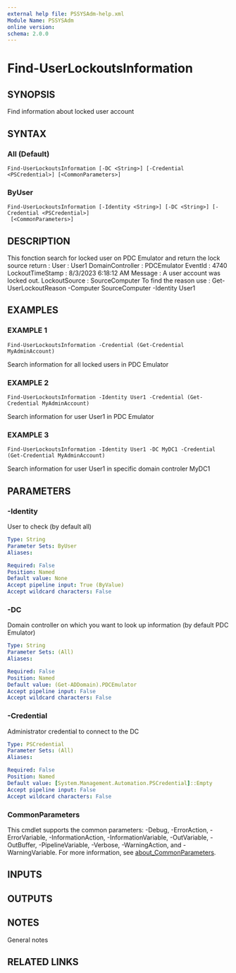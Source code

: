 ```yaml
---
external help file: PSSYSAdm-help.xml
Module Name: PSSYSAdm
online version:
schema: 2.0.0
---
```


# Find-UserLockoutsInformation

## SYNOPSIS
Find information about locked user account

## SYNTAX

### All (Default)
```
Find-UserLockoutsInformation [-DC <String>] [-Credential <PSCredential>] [<CommonParameters>]
```

### ByUser
```
Find-UserLockoutsInformation [-Identity <String>] [-DC <String>] [-Credential <PSCredential>]
 [<CommonParameters>]
```

## DESCRIPTION
This fonction search for locked user on PDC Emulator and return the lock source
return :
User             : User1
DomainController : PDCEmulator
EventId          : 4740
LockoutTimeStamp : 8/3/2023 6:18:12 AM
Message          : A user account was locked out.
LockoutSource    : SourceComputer
To find the reason use : Get-UserLockoutReason -Computer SourceComputer -Identity User1

## EXAMPLES

### EXAMPLE 1
```
Find-UserLockoutsInformation -Credential (Get-Credential MyAdminAccount)
```

Search information for all locked users in PDC Emulator

### EXAMPLE 2
```
Find-UserLockoutsInformation -Identity User1 -Credential (Get-Credential MyAdminAccount)
```

Search information for user User1 in PDC Emulator

### EXAMPLE 3
```
Find-UserLockoutsInformation -Identity User1 -DC MyDC1 -Credential (Get-Credential MyAdminAccount)
```

Search information for user User1 in specific domain controler MyDC1

## PARAMETERS

### -Identity
User to check (by default all)

```yaml
Type: String
Parameter Sets: ByUser
Aliases:

Required: False
Position: Named
Default value: None
Accept pipeline input: True (ByValue)
Accept wildcard characters: False
```

### -DC
Domain controller on which you want to look up information (by default PDC Emulator)

```yaml
Type: String
Parameter Sets: (All)
Aliases:

Required: False
Position: Named
Default value: (Get-ADDomain).PDCEmulator
Accept pipeline input: False
Accept wildcard characters: False
```

### -Credential
Administrator credential to connect to the DC

```yaml
Type: PSCredential
Parameter Sets: (All)
Aliases:

Required: False
Position: Named
Default value: [System.Management.Automation.PSCredential]::Empty
Accept pipeline input: False
Accept wildcard characters: False
```

### CommonParameters
This cmdlet supports the common parameters: -Debug, -ErrorAction, -ErrorVariable, -InformationAction, -InformationVariable, -OutVariable, -OutBuffer, -PipelineVariable, -Verbose, -WarningAction, and -WarningVariable. For more information, see [about_CommonParameters](http://go.microsoft.com/fwlink/?LinkID=113216).

## INPUTS

## OUTPUTS

## NOTES
General notes

## RELATED LINKS
